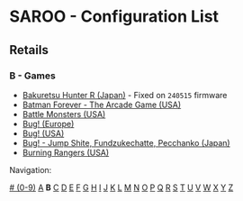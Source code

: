 # SAROO - Configuration List

## Retails

### B - Games

- [Bakuretsu Hunter R (Japan)](../../../Regions/Retails/Japan/T-24903G/README.md) - Fixed on `240515` firmware
- [Batman Forever - The Arcade Game (USA)](../../../Regions/Retails/USA/T-8140H/README.md)
- [Battle Monsters (USA)](../../../Regions/Retails/USA/T-8137H/README.md)
- [Bug! (Europe)](../../../Regions/Retails/Europe/MK-81004/README.md)
- [Bug! (USA)](../../../Regions/Retails/USA/GM-81004/README.md)
- [Bug! - Jump Shite, Fundzukechatte, Pecchanko (Japan)](../../../Regions/Retails/Japan/GS-9063/README.md)
- [Burning Rangers (USA)](../../../Regions/Retails/USA/MK-81803/README.md)

Navigation:

[# (0-9)](./09.md) [A](./A.md) **B** [C](./C.md) [D](./D.md) [E](./E.md) [F](./F.md) [G](./G.md) [H](./H.md) [I](./I.md) [J](./J.md) [K](./K.md) [L](./L.md) [M](./M.md) [N](./N.md) [O](./O.md) [P](./P.md) [Q](./Q.md) [R](./R.md) [S](./S.md) [T](./T.md) [U](./U.md) [V](./V.md) [W](./W.md) [X](./X.md) [Y](./Y.md) [Z](./Z.md)
